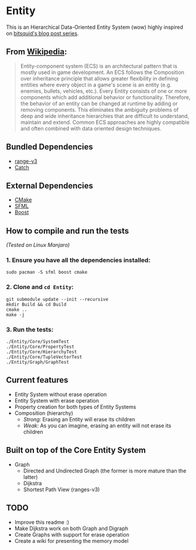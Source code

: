 # Entity

This is an Hierarchical Data-Oriented Entity System (wow) highly inspired on [bitsquid's blog post series](http://bitsquid.blogspot.co.uk/2014/08/building-data-oriented-entity-system.html).

## From [Wikipedia](https://en.wikipedia.org/wiki/Entity%E2%80%93component%E2%80%93system):
> Entity-component system (ECS) is an architectural pattern that is mostly used in game development. An ECS follows the Composition over inheritance principle that allows greater flexibility in defining entities where every object in a game's scene is an entity (e.g. enemies, bullets, vehicles, etc.). Every Entity consists of one or more components which add additional behavior or functionality. Therefore, the behavior of an entity can be changed at runtime by adding or removing components. This eliminates the ambiguity problems of deep and wide inheritance hierarchies that are difficult to understand, maintain and extend. Common ECS approaches are highly compatible and often combined with data oriented design techniques.

## Bundled Dependencies
- [range-v3](https://github.com/ericniebler/range-v3)
- [Catch](https://github.com/philsquared/Catch)

## External Dependencies
- [CMake](https://cmake.org/)
- [SFML](https://www.sfml-dev.org/)
- [Boost](http://www.boost.org)

## How to compile and run the tests
*(Tested on Linux Manjaro)*

### 1. Ensure you have all the dependencies installed:
```
sudo pacman -S sfml boost cmake
```
### 2. Clone and `cd Entity`:
```
git submodule update --init --recursive
mkdir Build && cd Build
cmake ..
make -j
```
### 3. Run the tests:
```
./Entity/Core/SystemTest
./Entity/Core/PropertyTest
./Entity/Core/HierarchyTest
./Entity/Core/TupleVectorTest
./Entity/Graph/GraphTest
```

## Current features
- Entity System without erase operation
- Entity System with erase operation
- Property creation for both types of Entity Systems
- Composition (hierarchy)
  - *Strong:* Erasing an Entity will erase its children
  - *Weak:* As you can imagine, erasing an entity will not erase its children
  

## Built on top of the Core Entity System
- Graph
  - Directed and Undirected Graph (the former is more mature than the latter)
  - Dijkstra
  - Shortest Path View (ranges-v3)
  
## TODO
- Improve this readme :)
- Make Dijkstra work on both Graph and Digraph
- Create Graphs with support for erase operation
- Create a wiki for presenting the memory model
